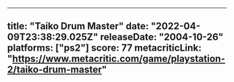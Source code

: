 
---
title: "Taiko Drum Master"
date: "2022-04-09T23:38:29.025Z"
releaseDate: "2004-10-26"
platforms: ["ps2"]
score: 77
metacriticLink: "https://www.metacritic.com/game/playstation-2/taiko-drum-master"
---
